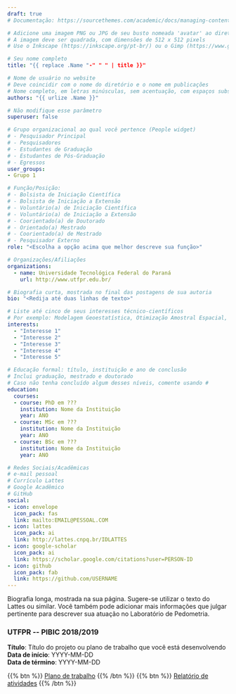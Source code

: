 ```yaml
---
draft: true
# Documentação: https://sourcethemes.com/academic/docs/managing-content/

# Adicione uma imagem PNG ou JPG de seu busto nomeada 'avatar' ao diretório desta página
# A imagem deve ser quadrada, com dimensões de 512 x 512 pixels
# Use o Inkscape (https://inkscape.org/pt-br/) ou o Gimp (https://www.gimp.org/) para preparar a imagem

# Seu nome completo
title: "{{ replace .Name "-" " " | title }}"

# Nome de usuário no website
# Deve coincidir com o nome do diretório e o nome em publicações
# Nome completo, em letras minúsculas, sem acentuação, com espaços substituídos por traço
authors: "{{ urlize .Name }}"

# Não modifique esse parâmetro
superuser: false

# Grupo organizacional ao qual você pertence (People widget)
# - Pesquisador Principal
# - Pesquisadores
# - Estudantes de Graduação
# - Estudantes de Pós-Graduação
# - Egressos
user_groups:
- Grupo 1

# Função/Posição:
# - Bolsista de Iniciação Científica
# - Bolsista de Iniciação a Extensão
# - Voluntário(a) de Iniciação Científica
# - Voluntário(a) de Iniciação a Extensão
# - Coorientado(a) de Doutorado
# - Orientado(a) Mestrado
# - Coorientado(a) de Mestrado
# - Pesquisador Externo
role: "<Escolha a opção acima que melhor descreve sua função>"

# Organizações/Afiliações
organizations:
  - name: Universidade Tecnológica Federal do Paraná
    url: http://www.utfpr.edu.br/

# Biografia curta, mostrada no final das postagens de sua autoria
bio: "<Redija até duas linhas de texto>"

# Liste até cinco de seus interesses técnico-científicos
# Por exemplo: Modelagem Geoestatística, Otimização Amostral Espacial, Análise de Incerteza, Funções de Pedotransferência
interests:
  - "Interesse 1"
  - "Interesse 2"
  - "Interesse 3"
  - "Interesse 4"
  - "Interesse 5"

# Educação formal: título, instituição e ano de conclusão
# Inclui graduação, mestrado e doutorado
# Caso não tenha concluído algum desses níveis, comente usando #
education:
  courses:
  - course: PhD em ???
    institution: Nome da Instituição
    year: ANO
  - course: MSc em ???
    institution: Nome da Instituição
    year: ANO
  - course: BSc em ???
    institution: Nome da Instituição
    year: ANO

# Redes Sociais/Acadêmicas
# e-mail pessoal
# Currículo Lattes
# Google Acadêmico
# GitHub
social:
- icon: envelope
  icon_pack: fas
  link: mailto:EMAIL@PESSOAL.COM
- icon: lattes
  icon_pack: ai
  link: http://lattes.cnpq.br/IDLATTES
- icon: google-scholar
  icon_pack: ai
  link: https://scholar.google.com/citations?user=PERSON-ID
- icon: github
  icon_pack: fab
  link: https://github.com/USERNAME
---
```


Biografia longa, mostrada na sua página. Sugere-se utilizar o texto do Lattes ou similar. Você também pode adicionar mais informações que julgar pertinente para descrever sua atuação no Laboratório de Pedometria.

### UTFPR -- PIBIC 2018/2019

__Título__: Título do projeto ou plano de trabalho que você está desenvolvendo<br>
__Data de início__: YYYY-MM-DD<br>
__Data de término__: YYYY-MM-DD

{{% btn %}}
  [Plano de trabalho](url-do-plano-de-trabalho)
{{% /btn %}}
{{% btn %}}
  [Relatório de atividades](url-do-relatorio-de-atividades)
{{% /btn %}}